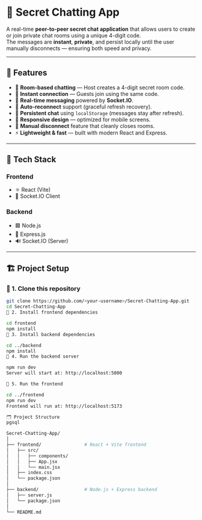 # 🔐 Secret Chatting App

A real-time **peer-to-peer secret chat application** that allows users to create or join private chat rooms using a unique 4-digit code.  
The messages are **instant**, **private**, and persist locally until the user manually disconnects — ensuring both speed and privacy.  

---

## 🚀 Features

- 🧩 **Room-based chatting** — Host creates a 4-digit secret room code.  
- 🔗 **Instant connection** — Guests join using the same code.  
- 💬 **Real-time messaging** powered by **Socket.IO**.  
- 🔁 **Auto-reconnect** support (graceful refresh recovery).  
- 🧠 **Persistent chat** using `localStorage` (messages stay after refresh).  
- 📱 **Responsive design** — optimized for mobile screens.  
- 🛑 **Manual disconnect** feature that cleanly closes rooms.  
- ⚡ **Lightweight & fast** — built with modern React and Express.

---

## 🧠 Tech Stack

### **Frontend**
- ⚛️ React (Vite)
- 🔌 Socket.IO Client

### **Backend**
- 🟩 Node.js
- 🚀 Express.js
- 🔊 Socket.IO (Server)

---

## 🏗️ Project Setup

### 🔹 1. Clone this repository
```bash
git clone https://github.com/<your-username>/Secret-Chatting-App.git
cd Secret-Chatting-App
🔹 2. Install frontend dependencies

cd frontend
npm install
🔹 3. Install backend dependencies

cd ../backend
npm install
🔹 4. Run the backend server

npm run dev
Server will start at: http://localhost:5000

🔹 5. Run the frontend

cd ../frontend
npm run dev
Frontend will run at: http://localhost:5173

🗂️ Project Structure
pgsql

Secret-Chatting-App/
│
├── frontend/                # React + Vite frontend
│   ├── src/
│   │   ├── components/
│   │   ├── App.jsx
│   │   └── main.jsx
│   ├── index.css
│   └── package.json
│
├── backend/                 # Node.js + Express backend
│   ├── server.js
│   └── package.json
│
└── README.md
